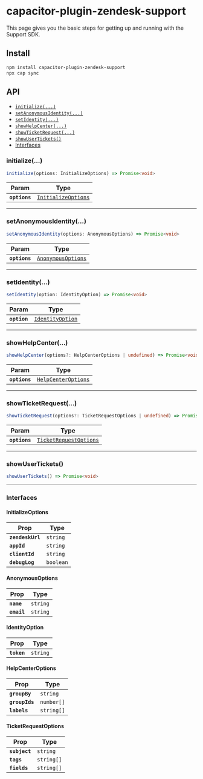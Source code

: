 # capacitor-plugin-zendesk-support

This page gives you the basic steps for getting up and running with the Support SDK.

## Install

```bash
npm install capacitor-plugin-zendesk-support
npx cap sync
```

## API

<docgen-index>

* [`initialize(...)`](#initialize)
* [`setAnonymousIdentity(...)`](#setanonymousidentity)
* [`setIdentity(...)`](#setidentity)
* [`showHelpCenter(...)`](#showhelpcenter)
* [`showTicketRequest(...)`](#showticketrequest)
* [`showUserTickets()`](#showusertickets)
* [Interfaces](#interfaces)

</docgen-index>

<docgen-api>
<!--Update the source file JSDoc comments and rerun docgen to update the docs below-->

### initialize(...)

```typescript
initialize(options: InitializeOptions) => Promise<void>
```

| Param         | Type                                                            |
| ------------- | --------------------------------------------------------------- |
| **`options`** | <code><a href="#initializeoptions">InitializeOptions</a></code> |

--------------------


### setAnonymousIdentity(...)

```typescript
setAnonymousIdentity(options: AnonymousOptions) => Promise<void>
```

| Param         | Type                                                          |
| ------------- | ------------------------------------------------------------- |
| **`options`** | <code><a href="#anonymousoptions">AnonymousOptions</a></code> |

--------------------


### setIdentity(...)

```typescript
setIdentity(option: IdentityOption) => Promise<void>
```

| Param        | Type                                                      |
| ------------ | --------------------------------------------------------- |
| **`option`** | <code><a href="#identityoption">IdentityOption</a></code> |

--------------------


### showHelpCenter(...)

```typescript
showHelpCenter(options?: HelpCenterOptions | undefined) => Promise<void>
```

| Param         | Type                                                            |
| ------------- | --------------------------------------------------------------- |
| **`options`** | <code><a href="#helpcenteroptions">HelpCenterOptions</a></code> |

--------------------


### showTicketRequest(...)

```typescript
showTicketRequest(options?: TicketRequestOptions | undefined) => Promise<void>
```

| Param         | Type                                                                  |
| ------------- | --------------------------------------------------------------------- |
| **`options`** | <code><a href="#ticketrequestoptions">TicketRequestOptions</a></code> |

--------------------


### showUserTickets()

```typescript
showUserTickets() => Promise<void>
```

--------------------


### Interfaces


#### InitializeOptions

| Prop             | Type                 |
| ---------------- | -------------------- |
| **`zendeskUrl`** | <code>string</code>  |
| **`appId`**      | <code>string</code>  |
| **`clientId`**   | <code>string</code>  |
| **`debugLog`**   | <code>boolean</code> |


#### AnonymousOptions

| Prop        | Type                |
| ----------- | ------------------- |
| **`name`**  | <code>string</code> |
| **`email`** | <code>string</code> |


#### IdentityOption

| Prop        | Type                |
| ----------- | ------------------- |
| **`token`** | <code>string</code> |


#### HelpCenterOptions

| Prop           | Type                  |
| -------------- | --------------------- |
| **`groupBy`**  | <code>string</code>   |
| **`groupIds`** | <code>number[]</code> |
| **`labels`**   | <code>string[]</code> |


#### TicketRequestOptions

| Prop          | Type                  |
| ------------- | --------------------- |
| **`subject`** | <code>string</code>   |
| **`tags`**    | <code>string[]</code> |
| **`fields`**  | <code>string[]</code> |

</docgen-api>
